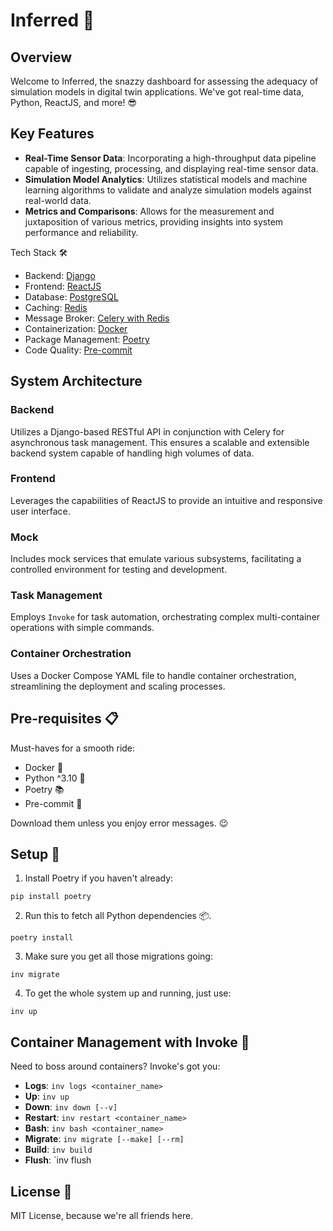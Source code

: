 # Inferred 🚀

## Overview
Welcome to Inferred, the snazzy dashboard for assessing the adequacy of simulation models in digital twin applications. We've got real-time data, Python, ReactJS, and more! 😎


## Key Features

- **Real-Time Sensor Data**: Incorporating a high-throughput data pipeline capable of ingesting, processing, and displaying real-time sensor data.
- **Simulation Model Analytics**: Utilizes statistical models and machine learning algorithms to validate and analyze simulation models against real-world data.
- **Metrics and Comparisons**: Allows for the measurement and juxtaposition of various metrics, providing insights into system performance and reliability.


Tech Stack 🛠️
- Backend: [Django](https://www.djangoproject.com/)
- Frontend: [ReactJS](https://reactjs.org/)
- Database: [PostgreSQL](https://www.postgresql.org/)
- Caching: [Redis](https://redis.io/)
- Message Broker: [Celery with Redis](https://docs.celeryproject.org/en/stable/getting-started/brokers/redis.html)
- Containerization: [Docker](https://www.docker.com/)
- Package Management: [Poetry](https://python-poetry.org/)
- Code Quality: [Pre-commit](https://pre-commit.com/)

## System Architecture

### Backend
Utilizes a Django-based RESTful API in conjunction with Celery for asynchronous task management. This ensures a scalable and extensible backend system capable of handling high volumes of data.

### Frontend
Leverages the capabilities of ReactJS to provide an intuitive and responsive user interface.

### Mock
Includes mock services that emulate various subsystems, facilitating a controlled environment for testing and development.

### Task Management
Employs `Invoke` for task automation, orchestrating complex multi-container operations with simple commands.

### Container Orchestration
Uses a Docker Compose YAML file to handle container orchestration, streamlining the deployment and scaling processes.



## Pre-requisites 📋
Must-haves for a smooth ride:
- Docker 🐳
- Python ^3.10 🐍
- Poetry 📚
- Pre-commit 🚫

Download them unless you enjoy error messages. 😉

## Setup 🚀
1. Install Poetry if you haven't already:
```
pip install poetry
```
2. Run this to fetch all Python dependencies 📦.
```
poetry install
```
3. Make sure you get all those migrations going:
```
inv migrate
```
4. To get the whole system up and running, just use:
```
inv up
```

## Container Management with Invoke 🎩
Need to boss around containers? Invoke's got you:
- **Logs**: `inv logs <container_name>`
- **Up**: `inv up`
- **Down**: `inv down [--v]`
- **Restart**: `inv restart <container_name>`
- **Bash**: `inv bash <container_name>`
- **Migrate**: `inv migrate [--make] [--rm]`
- **Build**: `inv build`
- **Flush**: `inv flush

## License 📝
MIT License, because we're all friends here.


